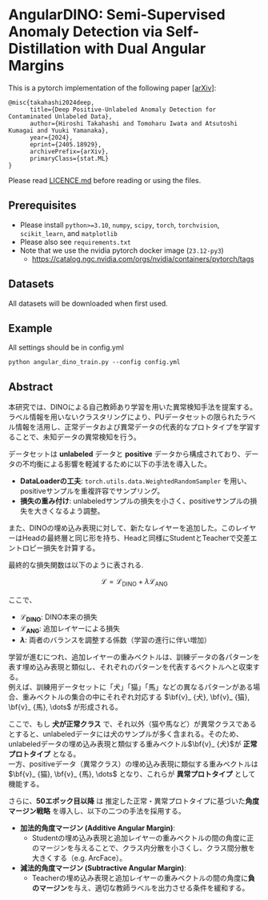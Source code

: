 # AngularDINO: Semi-Supervised Anomaly Detection via Self-Distillation with Dual Angular Margins
This is a pytorch implementation of the following paper [[arXiv]](https://arxiv.org/abs/2405.18929):
```
@misc{takahashi2024deep,
      title={Deep Positive-Unlabeled Anomaly Detection for Contaminated Unlabeled Data}, 
      author={Hiroshi Takahashi and Tomoharu Iwata and Atsutoshi Kumagai and Yuuki Yamanaka},
      year={2024},
      eprint={2405.18929},
      archivePrefix={arXiv},
      primaryClass={stat.ML}
}
```
Please read [LICENCE.md](LICENCE.md) before reading or using the files.

## Prerequisites
- Please install `python>=3.10`, `numpy`, `scipy`, `torch`, `torchvision`, `scikit_learn`, and `matplotlib`
- Please also see `requirements.txt`
- Note that we use the nvidia pytorch docker image (`23.12-py3`)
  -  https://catalog.ngc.nvidia.com/orgs/nvidia/containers/pytorch/tags


## Datasets
All datasets will be downloaded when first used.

## Example
All settings should be in config.yml
```
python angular_dino_train.py --config config.yml
```

## Abstract

本研究では、DINOによる自己教師あり学習を用いた異常検知手法を提案する。ラベル情報を用いないクラスタリングにより、PUデータセットの限られたラベル情報を活用し、正常データおよび異常データの代表的なプロトタイプを学習することで、未知データの異常検知を行う。  

データセットは **unlabeled** データと **positive** データから構成されており、データの不均衡による影響を軽減するために以下の手法を導入した。  
- **DataLoaderの工夫**: `torch.utils.data.WeightedRandomSampler` を用い、positiveサンプルを重複許容でサンプリング。  
- **損失の重み付け**: unlabeledサンプルの損失を小さく、positiveサンプルの損失を大きくなるよう調整。  

また、DINOの埋め込み表現に対して、新たなレイヤーを追加した。このレイヤーはHeadの最終層と同じ形を持ち、Headと同様にStudentとTeacherで交差エントロピー損失を計算する。  

最終的な損失関数は以下のように表される.
```math
\mathcal{L} = \mathcal{L}_{\text{DINO}} + \lambda \mathcal{L}_{\text{ANG}}
```
ここで、  
- **$\mathcal{L}_{\text{DINO}}$**: DINO本来の損失  
- **$\mathcal{L}_{\text{ANG}}$**: 追加レイヤーによる損失  
- **$\lambda$**: 両者のバランスを調整する係数（学習の進行に伴い増加）  

学習が進むにつれ、追加レイヤーの重みベクトルは、訓練データの各パターンを表す埋め込み表現と類似し、それぞれのパターンを代表するベクトルへと収束する。  
例えば、訓練用データセットに「犬」「猫」「馬」などの異なるパターンがある場合、重みベクトルの集合の中にそれぞれ対応する $`\bf{v}_ {犬}, \bf{v}_ {猫}, \bf{v}_ {馬}, \dots`$ が形成される。  

ここで、もし **犬が正常クラス** で、それ以外（猫や馬など）が異常クラスであるとすると、unlabeledデータには犬のサンプルが多く含まれる。そのため、unlabeledデータの埋め込み表現と類似する重みベクトル$`\bf{v}_ {犬}`$が **正常プロトタイプ** となる。  
一方、positiveデータ（異常クラス）の埋め込み表現に類似する重みベクトルは$`\bf{v}_ {猫}, \bf{v}_ {馬}, \dots`$ となり、これらが **異常プロトタイプ** として機能する。  


さらに、**50エポック目以降** は 推定した正常・異常プロトタイプに基づいた**角度マージン戦略** を導入し、以下の二つの手法を採用する。  
- **加法的角度マージン (Additive Angular Margin)**:  
  - Studentの埋め込み表現と追加レイヤーの重みベクトルの間の角度に正のマージンを与えることで、クラス内分散を小さくし、クラス間分散を大きくする（e.g. ArcFace）。  
- **減法的角度マージン (Subtractive Angular Margin)**:  
  - Teacherの埋め込み表現と追加レイヤーの重みベクトルの間の角度に**負のマージン**を与え、適切な教師ラベルを出力させる条件を緩和する。  
